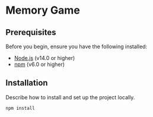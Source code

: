 # Memory Game

## Prerequisites

Before you begin, ensure you have the following installed:

- [Node.js](https://nodejs.org/) (v14.0 or higher)
- [npm](https://www.npmjs.com/) (v6.0 or higher)

## Installation

Describe how to install and set up the project locally.

```bash
npm install